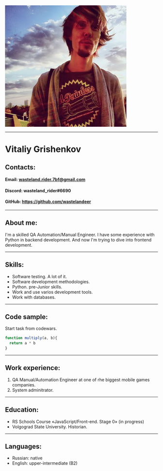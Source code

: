 ![avatar](./avatar.png)

---
# Vitaliy Grishenkov
## Contacts:
#### Email: wasteland.rider.7bf@gmail.com
#### Discord: wasteland_rider#6690
#### GitHub: https://github.com/wastelandeer
---
## About me:
I'm a skilled QA Automation/Manual Engineer. I have some experience with Python in backend development. And now I'm trying to dive into frontend development.

---
## Skills:
- Software testing. A lot of it.
- Software development methodologies.
- Python. pre-Junior skills.
- Work and use varios development tools.
- Work with databases.

---
## Code sample:
Start task from codewars.
```javascript
function multiply(a, b){
  return a * b
}
```

---
## Work experience:
1. QA Manual/Automation Engineer at one of rhe biggest mobile games companies.
2. System adminitrator.

---
## Education:
- RS Schools Course «JavaScript/Front-end. Stage 0» (in progress)
- Volgograd State University. Historian.

---
## Languages:
- Russian: native
- English: upper-intermediate (B2)